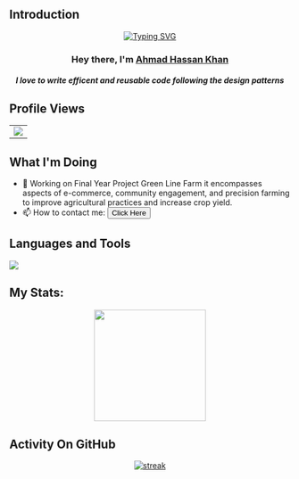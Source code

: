 ## Introduction
<p align="center">
<a href="https://git.io/typing-svg"><img src="https://readme-typing-svg.demolab.com?font=Fira+Code&pause=1000&color=F7D731&center=true&vCenter=true&random=false&width=435&lines=Javascript Backend Developer" alt="Typing SVG" /></a>
</p>
<h3 align="center">Hey there, I'm <a href="https://github.com/mrahmadhassankhan">Ahmad Hassan Khan</a></h3>
<h5 align="center">I love to write efficent and reusable code following the design patterns</h5>

## Profile Views
  <table>
    <tr>
      <td>
         <a href="https://github.com/mrahmadhassankhan"> <img src="https://komarev.com/ghpvc/?username=mrahmadhassankhan&style=for-the-badge&color=brightgreen"> </a>
      </td>
    </tr>
  </table>

## What I'm Doing

- 🌱 Working on Final Year Project Green Line Farm it encompasses aspects of e-commerce, community engagement, and precision farming to improve agricultural practices and increase crop yield.
- 📫 How to contact me: <a href="https://linktr.ee/mrahmadhassankhan"><button>Click Here</button></a>

## Languages and Tools

<p align="left"> <a href="https://github.com/mrahmadhassankhan"><img src="https://skillicons.dev/icons?i=html,css,js,bootstrap,vite,react,redux,express,nodejs,redis,mysql,mongodb,postman,ubuntu,vscode,git,github,figma,aws,docker"> </a> </p>

## My Stats:
<p align="center">
<img height="200px" src="https://github-readme-stats.vercel.app/api?username=mrahmadhassankhan&hide_border=true&show_icons=true&count_private=true&theme=gruvbox&bg_color=151515">
</p>

## Activity On GitHub

<p align="center">
  <a href="https://github.com/mrahmadhassankhan">      
<img title="stats" alt="streak" src="https://github-readme-streak-stats.herokuapp.com/?user=mrahmadhassankhan&theme=dark&hide_border=true&stroke=f53b3b"/>
</a> 
</p>


